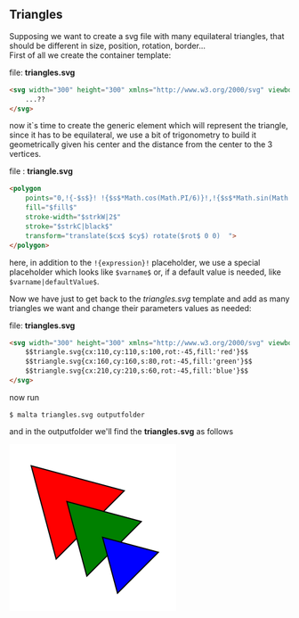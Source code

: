 Triangles
---------

Supposing we want to create a svg file with many equilateral triangles, that should be different in size, position, rotation, border...  
First of all we create the container template:

file: **triangles.svg**  
``` html
<svg width="300" height="300" xmlns="http://www.w3.org/2000/svg" viewbox="0 0 300 300" xmlns:svg="http://www.w3.org/2000/svg"  style="outline: 1px solid black;">
    ...??
</svg>
```

now it`s time to create the generic element which will represent the triangle, since it has to be equilateral, we use a bit of trigonometry to build it geometrically given his center and the distance from the center to the 3 vertices.

file : **triangle.svg**  
``` html
<polygon
    points="0,!{-$s$}! !{$s$*Math.cos(Math.PI/6)}!,!{$s$*Math.sin(Math.PI/6)}! !{-$s$*Math.cos(Math.PI/6)}!,!{$s$*Math.sin(Math.PI/6)}!"
    fill="$fill$"
    stroke-width="$strkW|2$"
    stroke="$strkC|black$"
    transform="translate($cx$ $cy$) rotate($rot$ 0 0)  ">
</polygon>
```

here, in addition to the `!{expression}!` placeholder, we use a special placeholder which looks like `$varname$` or, if a default value is needed, like `$varname|defaultValue$`.  

Now we have just to get back to the _triangles.svg_ template and add as many triangles we want and change their parameters values as needed:

file: **triangles.svg**  
``` html
<svg width="300" height="300" xmlns="http://www.w3.org/2000/svg" viewbox="0 0 300 300" xmlns:svg="http://www.w3.org/2000/svg"  style="outline: 1px solid black;">
    $$triangle.svg{cx:110,cy:110,s:100,rot:-45,fill:'red'}$$
    $$triangle.svg{cx:160,cy:160,s:80,rot:-45,fill:'green'}$$
    $$triangle.svg{cx:210,cy:210,s:60,rot:-45,fill:'blue'}$$
</svg>
```

now run  
```
$ malta triangles.svg outputfolder
```
and in the outputfolder we'll find the **triangles.svg** as follows  

![triangles](https://raw.githubusercontent.com/fedeghe/malta/master/src/media/triangles.png)
